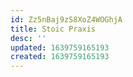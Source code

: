 ```yaml
---
id: Zz5nBaj9zS8XoZ4WOGhjA
title: Stoic Praxis
desc: ''
updated: 1639759165193
created: 1639759165193
---
```


